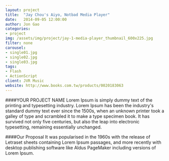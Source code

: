 ```yaml
---
layout: project
title:  "Jay Chou's Aiyo, Notbad Media Player"
date:   2014-09-05 12:00:00
author: Jon Gao
categories:
- project
img: /assets/img/project/jay-1-media-player_thumbnail_600x225.jpg
filter: none
carousel:
- single01.jpg
- single02.jpg
- single03.jpg
tags:
- Flash
- ActionScript
client: JVR Music
website: http://www.books.com.tw/products/0020183063
---
```

####YOUR PROJECT NAME
Lorem Ipsum is simply dummy text of the printing and typesetting industry. Lorem Ipsum has been the industry's standard dummy text ever since the 1500s, when an unknown printer took a galley of type and scrambled it to make a type specimen book. It has survived not only five centuries, but also the leap into electronic typesetting, remaining essentially unchanged.

####Our Proposal
It was popularised in the 1960s with the release of Letraset sheets containing Lorem Ipsum passages, and more recently with desktop publishing software like Aldus PageMaker including versions of Lorem Ipsum.
